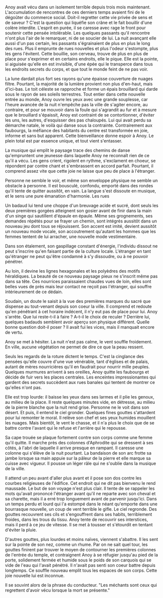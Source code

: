 Anoy avait vécu dans un isolement terrible depuis trois mois
maintenant. L'accumulation de rencontres de ces derniers temps avaient
fini de le dégoûter du commerce social. Doit-il regretter cette vie
privée de sens et de saveur ?  C'est la question qui liquéfie son
crâne et le fait bouillir d'une colère interdite. L'esprit en purée,
il se caresse avec rage le front pour soutenir cette pensée
intolérable. Les quelques passants qu'il rencontre n'ont plus l'air de
le remarquer, ni de se soucier de lui. La nuit avançant elle aussi
d'un pas certain, les passants s'égrainaient de plus en plus le long
des rues. Plus il emprunte de rues nouvelles et plus l'odeur
s'estompte, plus les gens l'évitent. Cette bouillie, son cerveau,
trouve de plus en plus de place pour s'exprimer et en certains
endroits, elle le pique.  Elle est la pointe, si aiguisée qu'elle en
est invisible, d'une épée qui le transperce dans tous les endroits
secrets du corps, et que tout le monde feint de ne pas voir.


La lune dardait plus fort ses rayons qu'une épaisse couverture de
nuages filtre. Pourtant, la majorité de la lumière provient non plus
d'en-haut, mais d'ici-bas. Le toit céleste se rapproche et forme un
épais brouillard qui darde sous le rayon de ses soleils
terrestres. Tout entier dans cette nouvelle entrée au monde, Anoy
ouvre les yeux avec une grande souplesse, car l'heure avancée de la
nuit n'empêche pas la ville de s'agiter encore, au contraire, et pour
se mouvoir dans la foule qui s'agrandit au fur et à mesure que le
brouillard s'épaissit, Anoy est contraint de se contortionner,
d'éviter les uns, les autres, d'esquisser des pas chaloupés. Lui qui
avait perdu sa démarche natale, le voilà qui danse sous la
contrainte. Contrairement aux faubourgs, la méfiance des habitants du
centre est transformée en joie, informe et sans but apparent. Cette
bienveillance donne espoir à Anoy. Le plein total est par essence
unique, et tout vient s'entasser.

La musique qui emplit le paysage trace des chemins de danse
qu'empruntent une jeunesse dans laquelle Anoy ne reconnaît rien de ce
qu'il a vécu. Les gens crient, rigolent en rythme, s'exclament en
choeur, se répondent par contre chant et s'embrassent en accord
parfait. Pourtant, il comprend assez vite que cette joie ne laisse
que peu de place à l'étranger. 

Personne ne semble le voir, et même son enveloppe physique ne semble
un obstacle à personne. Il est bousculé, confondu, emporté dans des
rondes qu'il tente de quitter aussitôt, en vain. La langue s'est
dissoute en musique, et le sens une pure émanation d'harmonie. Les
rues

Un badaud lui tend une choppe d'un breuvage acide et sucré, dont seuls
les deux premières gorgées atteignent son gosier avant de finir dans
la main d'un singe qui sautillent d'épaule en épaule. Même ses
grognements, ses demandes répétés pour se frayer un chemin, sont
intégrés aussitôt dans un nouveau jeu dont tous se réjouissent. Son
accent est imité, devient aussitôt un nouveau mode vocale, son
accoutrement qu'autant les hommes que les femmes tentent de lui
arracher, une nouvelle mode vestimentaire.

Dans son étalement, son gaspillage
constant d'énergie, l'individu dissout ne peut s'inscrire qu'en
faisant partie de la culture locale. L'étranger en tant qu'étranger ne
peut qu'être condamné à s'y dissoudre, ou à ne pouvoir pénétrer.

Au loin, il devine les lignes hexagonales et les polyèdres des motifs
héraldiques. La beauté de ce nouveau paysage pieux ne s'inscrit même
pas dans sa tête.  Ces nourrices paraissaient chaudes vues de loin,
elles sont belles vues de près mais leur contact ne reçoit pas
l'étranger, qui souffre intérieurement de ce dédain.

Soudain, un doute le saisit à la vue des premières marques du sacré
que dispense au tout-venant depuis son coeur la ville. Il comprend et
redoute qu'en pénétrant à cet horaire indécent, il n'y eut pas de
place pour lui. Anoy s'arrête. Que lui reste-t-il à faire ?  A-t-il le
choix de reculer ? Derrière lui, quelques badauds semblent avoir
aperçu son physique différent. Quelle bonne question doit-il poser ?
Il avait fui les vices, mais il manquait encore de vertu.

Anoy se met à hésiter. La nuit n'est pas calme, le vent souffle
froidement. En ville, aucune végétation ne permet de dire ce que la
peau ressent. 

Seuls les regards de la roture dictent le temps. C'est
la cinglance des pensées qu'elle couvre d'une vue vénérable, tant
d'églises et de palais, autant de mères nourricières qu'il en faudrait
pour nourrir mille peuples. Quelques murmures arrivent à ses oreilles,
Anoy quitte les faubourgs et décide de fuir vers les places
centrales. Les enceintes impressionantes qui gardent des secrets
succèdent aux rues banales qui tentent de montrer ce qu'elles n'ont
pas.


Elle est trop lourde: il baisse les yeux dans ses larmes et il plie
les genoux, au milieu de la place. Il reste quelques minutes vide, en
détresse, au milieu de la pierre blanche que la nuit rend
grise. Personne ne le voit dans son désert. Et puis, il entend le
ciel gronder. Quelques fines gouttes s'attardent pour lui remonter le
moral. Il relève son chef et ses yeux humides mouillent les
nuages. Mais bientôt, le vent le chasse, et il n'a plus le choix que
de se battre contre l'avant qui le refuse et l'arrière qui le
repousse.

Sa cape trouée se plaque fortement contre son corps comme une femme
qu'il quitte. Il marche près des colonnes d'Aphrodite qui se dressent
à ses côtés, à l'abri de laquelle il arrive presque en rampant. Il
caresse une colonne qui s'élève de la nuit pourtant. La bandaison de
son arc frotte sa jambe lorsque sa main appuie sur la pâleur de la
pierre et elle marque sa cuisse avec vigueur. Il pousse un léger râle
qui ne s'oublie dans la musique de la ville.

Il attend un peu avant d'aller plus avant et il pose son dos contre
les courbes religieuses de l'édifice. Cet endroit qui ne dit pas
bienvenu le rend maussade. Le but de son voyage n'est plus clair. Il
tente de se rappeler les mots qu'avait prononcé l'étranger avant qu'il
ne reparte avec son cheval et sa charette, mais il a erré trop
longuement avant de parvenir jusqu'ici. Dans un temps perdu et lourd
qui l'a estompé dans le néant qu'emporte dans une bourrasque nouvelle,
un coup de vent terrible le gifle. Le ciel regronde. Des gouttes
recouvrent ses cils et s'engouffrent dans ses habits, terriblement
froides, dans les trous du tissu. Anoy tente de recouvrir ses
interstices, mais il perd à ce jeu de vitesse. Il se met à tousser et
s'étourdit en tentant d'éviter la pluie.

D'autres gouttes, plus lourdes et moins naïves, viennent s'abattre. Il
les sent sur la pointe de son nez, comme un rhume. Par on ne sait quel
tour, les gouttes finirent par trouver le moyen de contourner les
premières colonnes de l'entrée du temple, et contraignent Anoy à se
réfugier jusqu'au pied de la porte, solidement fermée et humide
sous le poids de son carquois qui se vide de l'eau qui l'avait
pénétré. Il n'avait pas senti son coeur battre depuis longtemps. Ce
souffle nouveau emplit tous les espaces de son corps. Cette joie
nouvelle lui est inconnue.

Il se souvint alors de la phrase du conducteur. "Les méchants sont
ceux qui regrettent d'avoir vécu lorsque la mort se présente."
